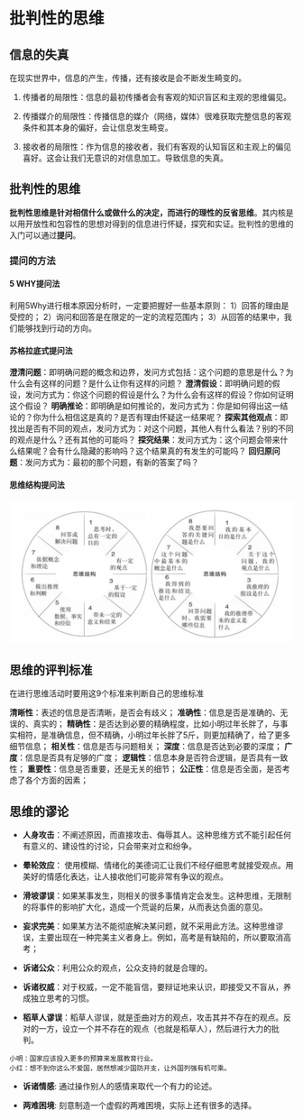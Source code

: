 # 批判性的思维



## 信息的失真

在现实世界中，信息的产生，传播，还有接收是会不断发生畸变的。

1. 传播者的局限性：信息的最初传播者会有客观的知识盲区和主观的思维偏见。

2. 传播媒介的局限性：传播信息的媒介（网络，媒体）很难获取完整信息的客观条件和其本身的偏好，会让信息发生畸变。

3. 接收者的局限性：作为信息的接收者，我们有客观的认知盲区和主观上的偏见喜好。这会让我们无意识的对信息加工。导致信息的失真。


## 批判性的思维

**批判性思维是针对相信什么或做什么的决定，而进行的理性的反省思维**。其内核是以用开放性和包容性的思想对得到的信息进行怀疑，探究和实证。批判性的思维的入门可以通过**提问**。

### 提问的方法

#### 5 WHY提问法

利用5Why进行根本原因分析时，一定要把握好一些基本原则：
1）回答的理由是受控的；
2）询问和回答是在限定的一定的流程范围内；
3）从回答的结果中，我们能够找到行动的方向。


#### 苏格拉底式提问法

**澄清问题**：即明确问题的概念和边界，发问方式包括：这个问题的意思是什么？为什么会有这样的问题？是什么让你有这样的问题？
**澄清假设**：即明确问题的假设，发问方式为：你这个问题的假设是什么？为什么会有这样的假设？你如何证明这个假设？
**明确推论**：即明确是如何推论的，发问方式为：你是如何得出这一结论的？你为什么相信这是真的？是否有理由怀疑这一结果呢？
**探索其他观点**：即找出是否有不同的观点，发问方式为：对这个问题，其他人有什么看法？别的不同的观点是什么？还有其他的可能吗？
**探究结果**：发问方式为：这个问题会带来什么结果呢？会有什么隐藏的影响吗？这个结果真的有发生的可能吗？
**回归原问题**：发问方式为：最初的那个问题，有新的答案了吗？



#### 思维结构提问法

![思维结构提问法](思维结构提问法.png)


## 思维的评判标准

在进行思维活动时要用这9个标准来判断自己的思维标准

**清晰性**：表述的信息是否清晰，是否会有歧义；
**准确性**：信息是否是准确的、无误的、真实的；
**精确性**：是否达到必要的精确程度，比如小明过年长胖了，与事实相符，是准确信息，但不精确，小明过年长胖了5斤，则更加精确了，给了更多细节信息；
**相关性**：信息是否与问题相关；
**深度**：信息是否达到必要的深度；
**广度**：信息是否具有足够的广度；
**逻辑性**：信息本身是否符合逻辑，是否具有一致性；
**重要性**：信息是否重要，还是无关的细节；
**公正性**：信息是否全面，是否考虑了各个方面的因素；


## 思维的谬论

* **人身攻击**：不阐述原因，而直接攻击、侮辱其人。这种思维方式不能引起任何有意义的、建设性的讨论，只会带来对立和纷争。

* **晕轮效应**： 使用模糊、情绪化的美德词汇让我们不经仔细思考就接受观点。用美好的情感化表达，让人接收他们可能非常有争议的观点。

* **滑坡谬误**：如果某事发生，则相关的很多事情肯定会发生。这种思维，无限制的将事件的影响扩大化，造成一个荒诞的后果，从而表达负面的意见。

* **妄求完美**：如果某方法不能彻底解决某问题，就不采用此方法。这种思维谬误，主要出现在一种完美主义者身上。例如，高考是有缺陷的，所以要取消高考；

* **诉诸公众**：利用公众的观点，公众支持的就是合理的。

* **诉诸权威**：对于权威，一定不能盲信，要辩证地来认识，即接受又不盲从，养成独立思考的习惯。

* **稻草人谬误**：稻草人谬误，就是歪曲对方的观点，攻击其并不存在的观点。反对的一方，设立一个并不存在的观点（也就是稻草人），然后进行大力的批判。

```
小明：国家应该投入更多的预算来发展教育行业。
小红：想不到你这么不爱国，居然想减少国防开支，让外国列强有机可乘。
```

* **诉诸情感**: 通过操作别人的感情来取代一个有力的论述。

* **两难困境**: 刻意制造一个虚假的两难困境，实际上还有很多的选择。



